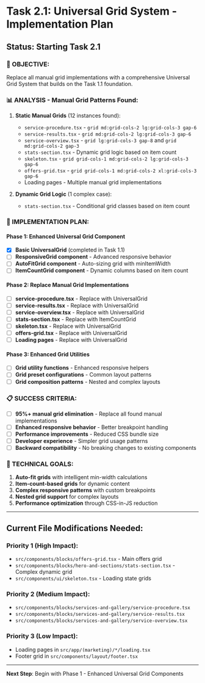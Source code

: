 # Task 2.1: Universal Grid System - Implementation Plan

## Status: Starting Task 2.1

### 🎯 OBJECTIVE:
Replace all manual grid implementations with a comprehensive Universal Grid System that builds on the Task 1.1 foundation.

### 📊 ANALYSIS - Manual Grid Patterns Found:
1. **Static Manual Grids** (12 instances found):
   - `service-procedure.tsx` - `grid md:grid-cols-2 lg:grid-cols-3 gap-6`
   - `service-results.tsx` - `grid md:grid-cols-2 lg:grid-cols-3 gap-6`
   - `service-overview.tsx` - `grid lg:grid-cols-3 gap-8` and `grid md:grid-cols-2 gap-3`
   - `stats-section.tsx` - Dynamic grid logic based on item count
   - `skeleton.tsx` - `grid grid-cols-1 md:grid-cols-2 lg:grid-cols-3 gap-6`
   - `offers-grid.tsx` - `grid grid-cols-1 md:grid-cols-2 xl:grid-cols-3 gap-6`
   - Loading pages - Multiple manual grid implementations

2. **Dynamic Grid Logic** (1 complex case):
   - `stats-section.tsx` - Conditional grid classes based on item count

### 🚀 IMPLEMENTATION PLAN:

#### Phase 1: Enhanced Universal Grid Component
- [x] **Basic UniversalGrid** (completed in Task 1.1)
- [ ] **ResponsiveGrid component** - Advanced responsive behavior
- [ ] **AutoFitGrid component** - Auto-sizing grid with minItemWidth
- [ ] **ItemCountGrid component** - Dynamic columns based on item count

#### Phase 2: Replace Manual Grid Implementations
- [ ] **service-procedure.tsx** - Replace with UniversalGrid
- [ ] **service-results.tsx** - Replace with UniversalGrid  
- [ ] **service-overview.tsx** - Replace with UniversalGrid
- [ ] **stats-section.tsx** - Replace with ItemCountGrid
- [ ] **skeleton.tsx** - Replace with UniversalGrid
- [ ] **offers-grid.tsx** - Replace with UniversalGrid
- [ ] **Loading pages** - Replace with UniversalGrid

#### Phase 3: Enhanced Grid Utilities
- [ ] **Grid utility functions** - Enhanced responsive helpers
- [ ] **Grid preset configurations** - Common layout patterns
- [ ] **Grid composition patterns** - Nested and complex layouts

### 📋 SUCCESS CRITERIA:
- [ ] **95%+ manual grid elimination** - Replace all found manual implementations
- [ ] **Enhanced responsive behavior** - Better breakpoint handling
- [ ] **Performance improvements** - Reduced CSS bundle size
- [ ] **Developer experience** - Simpler grid usage patterns
- [ ] **Backward compatibility** - No breaking changes to existing components

### 🔧 TECHNICAL GOALS:
1. **Auto-fit grids** with intelligent min-width calculations
2. **Item-count-based grids** for dynamic content
3. **Complex responsive patterns** with custom breakpoints
4. **Nested grid support** for complex layouts
5. **Performance optimization** through CSS-in-JS reduction

---

## Current File Modifications Needed:

### Priority 1 (High Impact):
- `src/components/blocks/offers-grid.tsx` - Main offers grid
- `src/components/blocks/hero-and-sections/stats-section.tsx` - Complex dynamic grid
- `src/components/ui/skeleton.tsx` - Loading state grids

### Priority 2 (Medium Impact):
- `src/components/blocks/services-and-gallery/service-procedure.tsx`
- `src/components/blocks/services-and-gallery/service-results.tsx`
- `src/components/blocks/services-and-gallery/service-overview.tsx`

### Priority 3 (Low Impact):
- Loading pages in `src/app/(marketing)/*/loading.tsx`
- Footer grid in `src/components/layout/footer.tsx`

---

**Next Step**: Begin with Phase 1 - Enhanced Universal Grid Components
